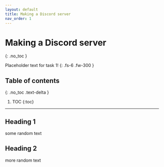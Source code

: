```yaml
---
layout: default
title: Making a Discord server
nav_order: 1
---
```


# Making a Discord server
{: .no_toc }


Placeholder text for task 1!
{: .fs-6 .fw-300 }

## Table of contents
{: .no_toc .text-delta }

1. TOC
{:toc}

---

## Heading 1
some random text

## Heading 2
more random text
